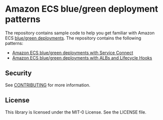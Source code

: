 # Amazon ECS blue/green deployment patterns

The repository contains sample code to help you get familiar with Amazon ECS
[blue/green
deployments](https://docs.aws.amazon.com/AmazonECS/latest/developerguide/deployment-type-blue-green.html).
The repository contains the following patterns: 

- [Amazon ECS blue/green deployments with Service
  Connect](./ecs-bluegreen-service-connect/README.md)
- [Amazon ECS blue/green deployments with ALBs and Lifecycle
  Hooks](./ecs-bluegreen-lifecycle-hooks/README.md)

## Security

See [CONTRIBUTING](CONTRIBUTING.md#security-issue-notifications) for more
information.

## License

This library is licensed under the MIT-0 License. See the LICENSE file.

